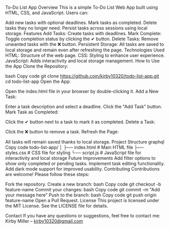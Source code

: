 To-Do List App
Overview
This is a simple To-Do List Web App built using HTML, CSS, and JavaScript. Users can:

Add new tasks with optional deadlines.
Mark tasks as completed.
Delete tasks they no longer need.
Persist tasks across sessions using local storage.
Features
Add Tasks: Create tasks with deadlines.
Mark Complete: Toggle completion status by clicking the ✔ button.
Delete Tasks: Remove unwanted tasks with the ❌ button.
Persistent Storage: All tasks are saved to local storage and remain even after refreshing the page.
Technologies Used
HTML: Structure of the web page.
CSS: Styling to enhance user experience.
JavaScript: Adds interactivity and local storage management.
How to Use the App
Clone the Repository:

bash
Copy code
git clone https://github.com/kirby10320/todo-list-app.git
cd todo-list-app
Open the App:

Open the index.html file in your browser by double-clicking it.
Add a New Task:

Enter a task description and select a deadline.
Click the "Add Task" button.
Mark Task as Completed:

Click the ✔ button next to a task to mark it as completed.
Delete a Task:

Click the ❌ button to remove a task.
Refresh the Page:

All tasks will remain saved thanks to local storage.
Project Structure
graphql
Copy code
todo-list-app/
│
├── index.html     # Main HTML file
├── styles.css     # CSS file for styling
└── script.js      # JavaScript file for interactivity and local storage
Future Improvements
Add filter options to show only completed or pending tasks.
Implement task editing functionality.
Add dark mode support for improved usability.
Contributing
Contributions are welcome! Please follow these steps:

Fork the repository.
Create a new branch:
bash
Copy code
git checkout -b feature-name
Commit your changes:
bash
Copy code
git commit -m "Add your message here"
Push to the branch:
bash
Copy code
git push origin feature-name
Open a Pull Request.
License
This project is licensed under the MIT License. See the LICENSE file for details.

Contact
If you have any questions or suggestions, feel free to contact me:
Kirby Miller – kirby10320@gmail.com
